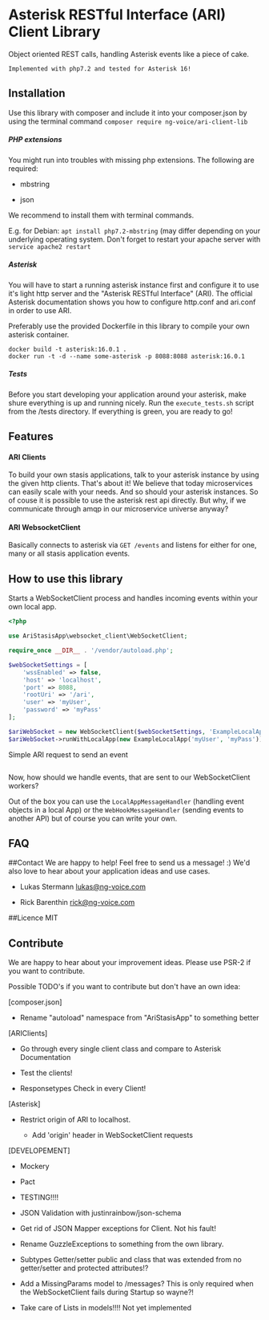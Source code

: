 # Asterisk RESTful Interface (ARI) Client Library

Object oriented REST calls, handling Asterisk events like a piece of cake.

`Implemented with php7.2 and tested for Asterisk 16!`

## Installation
Use this library with composer and include it into your composer.json by using the terminal command
`composer require ng-voice/ari-client-lib`

##### PHP extensions
You might run into troubles with missing php extensions. The following are required:
   
   - mbstring
    
   - json
  
We recommend to install them with terminal commands.

E.g. for Debian: `apt install php7.2-mbstring` (may differ depending on your underlying operating system. Don't forget 
to restart your apache server with `service apache2 restart`
##### Asterisk
You will have to start a running asterisk instance first and configure it to use it's light http server and the 
"Asterisk RESTful Interface" (ARI). The official Asterisk documentation shows you how to configure http.conf and 
ari.conf in order to use ARI.

Preferably use the provided Dockerfile in this library to compile your own asterisk container.

    docker build -t asterisk:16.0.1 .
    docker run -t -d --name some-asterisk -p 8088:8088 asterisk:16.0.1

##### Tests
Before you start developing your application around your asterisk, make shure everything is up and running nicely. 
Run the `execute_tests.sh` script from the /tests directory. If everything is green, you are ready to go!

## Features
#### ARI Clients
To build your own stasis applications, talk to your asterisk instance by using the given http clients.
That's about it!
We believe that today microservices can easily scale with your needs. And so should your asterisk instances.
So of couse it is possible to use the asterisk rest api directly. But why, if we communicate through amqp
in our microservice universe anyway?

#### ARI WebsocketClient
Basically connects to asterisk via `GET /events` and listens for either for one, many or all stasis application events.

## How to use this library

Starts a WebSocketClient process and handles incoming events within your own local app.
```php
<?php

use AriStasisApp\websocket_client\WebSocketClient;

require_once __DIR__ . '/vendor/autoload.php';

$webSocketSettings = [
    'wssEnabled' => false,
    'host' => 'localhost',
    'port' => 8088,
    'rootUri' => '/ari',
    'user' => 'myUser',
    'password' => 'myPass'
];

$ariWebSocket = new WebSocketClient($webSocketSettings, 'ExampleLocalApp');
$ariWebSocket->runWithLocalApp(new ExampleLocalApp('myUser', 'myPass'));
```

Simple ARI request to send an event
```php

```

Now, how should we handle events, that are sent to our WebSocketClient workers?

Out of the box you can use the `LocalAppMessageHandler` (handling event objects in a local App) 
or the `WebHookMessageHandler` (sending events to another API) but of course you can write your own.

## FAQ

##Contact
We are happy to help! Feel free to send us a message! :) 
We'd also love to hear about your application ideas and use cases.

- Lukas Stermann lukas@ng-voice.com

- Rick Barenthin rick@ng-voice.com

##Licence
MIT

## Contribute
We are happy to hear about your improvement ideas. Please use PSR-2 if you want to contribute.

Possible TODO's if you want to contribute but don't have an own idea:

[composer.json]

- Rename "autoload" namespace from "AriStasisApp" to something better 


[ARIClients]

- Go through every single client class and compare to Asterisk Documentation

- Test the clients!

- Responsetypes Check in every Client!

[Asterisk]

- Restrict origin of ARI to localhost.
  
  - Add 'origin' header in WebSocketClient requests
  

[DEVELOPEMENT]

- Mockery

- Pact

- TESTING!!!!

- JSON Validation with justinrainbow/json-schema

- Get rid of JSON Mapper exceptions for Client. Not his fault!

- Rename GuzzleExceptions to something from the own library.

- Subtypes Getter/setter public and class that was extended from no getter/setter and protected attributes!?

- Add a MissingParams model to /messages? This is only required when the WebSocketClient fails during Startup so wayne?!

- Take care of Lists in models!!!! Not yet implemented